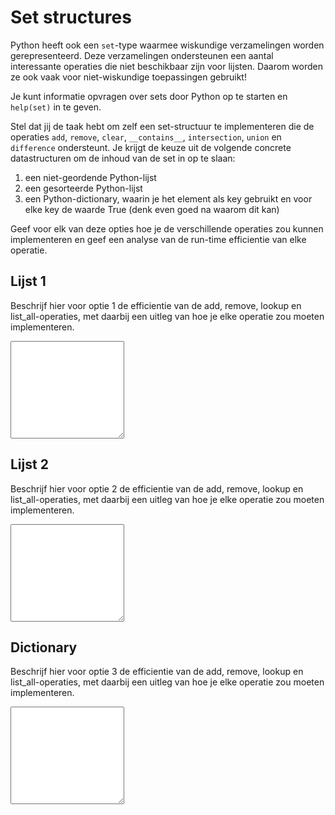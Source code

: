 # Set structures

Python heeft ook een `set`-type waarmee wiskundige verzamelingen worden gerepresenteerd. Deze verzamelingen ondersteunen een aantal interessante operaties die niet beschikbaar zijn voor lijsten. Daarom worden ze ook vaak voor niet-wiskundige toepassingen gebruikt!

Je kunt informatie opvragen over sets door Python op te starten en `help(set)` in te geven.

Stel dat jij de taak hebt om zelf een set-structuur te implementeren die de operaties `add`, `remove`, `clear`, `__contains__`, `intersection`, `union` en `difference` ondersteunt. Je krijgt de keuze uit de volgende concrete datastructuren om de inhoud van de set in op te slaan:

1. een niet-geordende Python-lijst
2. een gesorteerde Python-lijst
3. een Python-dictionary, waarin je het element als key gebruikt en voor elke key de waarde True (denk even goed na waarom dit kan)

Geef voor elk van deze opties hoe je de verschillende operaties zou kunnen implementeren en geef een analyse van de run-time efficientie van elke operatie.

## Lijst 1

Beschrijf hier voor optie 1 de efficientie van de add, remove, lookup en list\_all-operaties, met daarbij een uitleg van hoe je elke operatie zou moeten implementeren.

<textarea name="form[list]" rows="10"></textarea>

## Lijst 2

Beschrijf hier voor optie 2 de efficientie van de add, remove, lookup en list\_all-operaties, met daarbij een uitleg van hoe je elke operatie zou moeten implementeren.

<textarea name="form[listordered]" rows="10"></textarea>

## Dictionary

Beschrijf hier voor optie 3 de efficientie van de add, remove, lookup en list\_all-operaties, met daarbij een uitleg van hoe je elke operatie zou moeten implementeren.

<textarea name="form[dict]" rows="10"></textarea>
